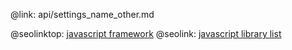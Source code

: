 @link: api/settings_name_other.md

@seolinktop: [javascript framework](https://webix.com)
@seolink: [javascript library list](https://webix.com/widget/list/)